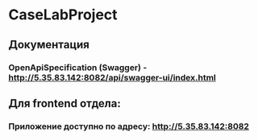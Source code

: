 # CaseLabProject

## Документация

### OpenApiSpecification (Swagger) - http://5.35.83.142:8082/api/swagger-ui/index.html

## Для frontend отдела:

### Приложение доступно по адресу: http://5.35.83.142:8082
